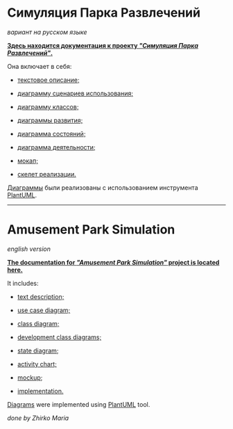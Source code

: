 # Симуляция Парка Развлечений
_вариант на русском языке_

[**Здесь находится документация к проекту _"Симуляция Парка Развлечений"_.**](https://github.com/mzhirko/amusement-park/blob/main/description/description-ru.asciidoc)

Она включает в себя:

- [текстовое описание;](https://github.com/mzhirko/amusement-park/blob/main/description/description-ru.asciidoc)

- [диаграмму сценариев использования;](https://github.com/mzhirko/amusement-park/tree/main/description/diagrams/diagrams-ru/use-case)

- [диаграмму классов;](https://github.com/mzhirko/amusement-park/tree/main/description/diagrams/diagrams-ru/class)

- [диаграммы развития;](https://github.com/mzhirko/amusement-park/tree/main/description/diagrams/diagrams-ru/development-class)

- [диаграмма состояний;](https://github.com/mzhirko/amusement-park/tree/main/description/diagrams/diagrams-ru/state)

- [диаграмма деятельности;](https://github.com/mzhirko/amusement-park/tree/main/description/diagrams/diagrams-ru/activity)

- [мокап;](https://github.com/mzhirko/amusement-park/blob/main/description/description-ru.asciidoc)

- [скелет реализации.](https://github.com/mzhirko/amusement-park/tree/main/src/sample)

[Диаграммы](https://github.com/mzhirko/amusement-park/tree/main/description/diagrams) были реализованы с использованием инструмента [PlantUML](https://plantuml.com/).

--------------------------
# Amusement Park Simulation
_english version_

[**The documentation for _"Amusement Park Simulation"_ project is located here.**](https://github.com/mzhirko/amusement-park/blob/main/description/description-en.asciidoc)

It includes:

- [text description;](https://github.com/mzhirko/amusement-park/blob/main/description/description-en.asciidoc)

- [use case diagram;](https://github.com/mzhirko/amusement-park/tree/main/description/diagrams/diagrams-en/use-case)

- [class diagram;](https://github.com/mzhirko/amusement-park/tree/main/description/diagrams/diagrams-en/class)

- [development class diagrams;](https://github.com/mzhirko/amusement-park/tree/main/description/diagrams/diagrams-en/development-class)

- [state diagram;](https://github.com/mzhirko/amusement-park/tree/main/description/diagrams/diagrams-en/state)

- [activity chart;](https://github.com/mzhirko/amusement-park/tree/main/description/diagrams/diagrams-en/activity)

- [mockup;](https://github.com/mzhirko/amusement-park/blob/main/description/description-en.asciidoc)

- [implementation.](https://github.com/mzhirko/amusement-park/tree/main/src/sample)

[Diagrams](https://github.com/mzhirko/amusement-park/tree/main/description/diagrams) were implemented using [PlantUML](https://plantuml.com/) tool.

_done by Zhirko Maria_
